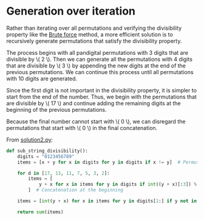 # Generation over iteration

Rather than iterating over all permutations and verifying the divisibility property like the [Brute force](./solution2.md) method, a more efficient solution is to recursively generate permutations that satisfy the divisibility property.

The process begins with all pandigital permutations with 3 digits that are divisible by \\( 2 \\).
Then we can generate all the permutations with 4 digits that are divisible by \\( 3 \\) by appending the new digits at the end of the previous permutations.
We can continue this process until all permutations with 10 digits are generated.

Since the first digit is not important in the divisibility property, it is simpler to start from the end of the number.
Thus, we begin with the permutations that are divisible by \\( 17 \\) and continue adding the remaining digits at the beginning of the previous permutations.

Because the final number cannot start with \\( 0 \\), we can disregard the permutations that start with \\( 0 \\) in the final concatenation.

From [solution2.py](https://github.com/TurtleSmoke/Project-Euler/blob/main/problems/problem_0043/solution2.py):

```python
def sub_string_divisibility():
    digits = "0123456789"
    items = [x + y for x in digits for y in digits if x != y]  # Permutations of 2 digits

    for d in [17, 13, 11, 7, 5, 3, 2]:
        items = [
            y + x for x in items for y in digits if int((y + x)[:3]) % d == 0 and y not in x
        ]  # Concatenation at the beginning

    items = [int(y + x) for x in items for y in digits[1:] if y not in x]  # Last concatenation

    return sum(items)
```
